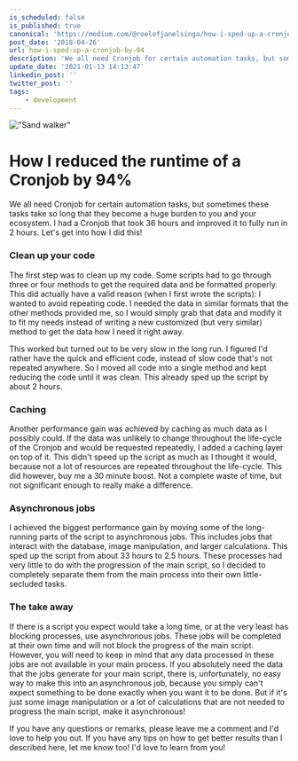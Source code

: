 ```yaml
---
is_scheduled: false
is_published: true
canonical: 'https://medium.com/@roelofjanelsinga/how-i-sped-up-a-cronjob-by-1800-e33e9ef073dd'
post_date: '2018-04-26'
url: how-i-sped-up-a-cronjob-by-94
description: 'We all need Cronjob for certain automation tasks, but sometimes these tasks take so long that they become a huge burden to you and your ecosystem. I had a Cronj'
update_date: '2021-01-13 14:13:47'
linkedin_post: ''
twitter_post: ''
tags:
    - development
---
```

!["Sand walker"](/images/articles/0_xqnRu6Z6PGP8I4ab.jpeg)

# How I reduced the runtime of a Cronjob by 94%

We all need Cronjob for certain automation tasks, but sometimes these tasks take so long that they become a huge burden to you and your ecosystem. I had a Cronjob that took 36 hours and improved it to fully run in 2 hours. Let's get into how I did this!

### Clean up your code

The first step was to clean up my code. Some scripts had to go through three or four methods to get the required data and be formatted properly. This did actually have a valid reason (when I first wrote the scripts): I wanted to avoid repeating code. I needed the data in similar formats that the other methods provided me, so I would simply grab that data and modify it to fit my needs instead of writing a new customized (but very similar) method to get the data how I need it right away.

This worked but turned out to be very slow in the long run. I figured I'd rather have the quick and efficient code, instead of slow code that's not repeated anywhere. So I moved all code into a single method and kept reducing the code until it was clean. This already sped up the script by about 2 hours.

### Caching

Another performance gain was achieved by caching as much data as I possibly could. If the data was unlikely to change throughout the life-cycle of the Cronjob and would be requested repeatedly, I added a caching layer on top of it. This didn't speed up the script as much as I thought it would, because not a lot of resources are repeated throughout the life-cycle. This did however, buy me a 30 minute boost. Not a complete waste of time, but not significant enough to really make a difference.

### Asynchronous jobs

I achieved the biggest performance gain by moving some of the long-running parts of the script to asynchronous jobs. This includes jobs that interact with the database, image manipulation, and larger calculations. This sped up the script from about 33 hours to 2.5 hours. These processes had very little to do with the progression of the main script, so I decided to completely separate them from the main process into their own little-secluded tasks.

### The take away

If there is a script you expect would take a long time, or at the very least has blocking processes, use asynchronous jobs. These jobs will be completed at their own time and will not block the progress of the main script. However, you will need to keep in mind that any data processed in these jobs are not available in your main process. If you absolutely need the data that the jobs generate for your main script, there is, unfortunately, no easy way to make this into an asynchronous job, because you simply can't expect something to be done exactly when you want it to be done. But if it's just some image manipulation or a lot of calculations that are not needed to progress the main script, make it asynchronous!

If you have any questions or remarks, please leave me a comment and I'd love to help you out. If you have any tips on how to get better results than I described here, let me know too! I'd love to learn from you!